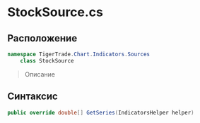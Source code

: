 
# StockSource.cs
## Расположение
```csharp
namespace TigerTrade.Chart.Indicators.Sources  
    class StockSource
```

> Описание

## Синтаксис
```csharp
public override double[] GetSeries(IndicatorsHelper helper)
```
